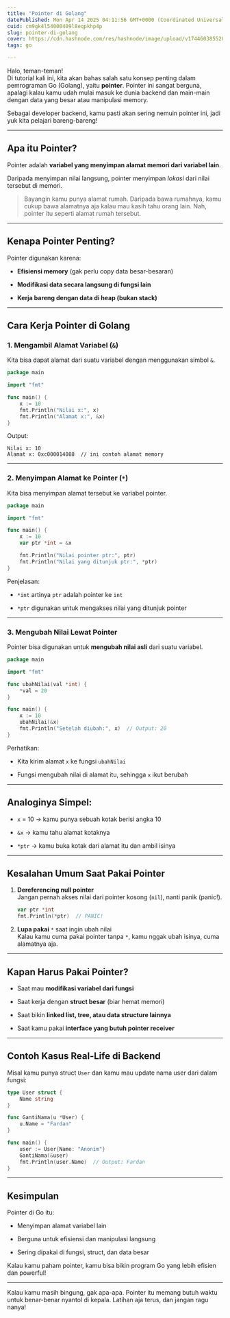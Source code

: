 ```yaml
---
title: "Pointer di Golang"
datePublished: Mon Apr 14 2025 04:11:56 GMT+0000 (Coordinated Universal Time)
cuid: cm9gk4l54000409l8eqpkhp4p
slug: pointer-di-golang
cover: https://cdn.hashnode.com/res/hashnode/image/upload/v1744603855287/7f63168d-43a0-41ad-9123-81368115909e.png
tags: go

---
```


Halo, teman-teman!  
Di tutorial kali ini, kita akan bahas salah satu konsep penting dalam pemrograman Go (Golang), yaitu **pointer**. Pointer ini sangat berguna, apalagi kalau kamu udah mulai masuk ke dunia backend dan main-main dengan data yang besar atau manipulasi memory.

Sebagai developer backend, kamu pasti akan sering nemuin pointer ini, jadi yuk kita pelajari bareng-bareng!

---

## Apa itu Pointer?

Pointer adalah **variabel yang menyimpan alamat memori dari variabel lain**.

Daripada menyimpan nilai langsung, pointer menyimpan *lokasi* dari nilai tersebut di memori.

> Bayangin kamu punya alamat rumah. Daripada bawa rumahnya, kamu cukup bawa alamatnya aja kalau mau kasih tahu orang lain. Nah, pointer itu seperti alamat rumah tersebut.

---

## Kenapa Pointer Penting?

Pointer digunakan karena:

* **Efisiensi memory** (gak perlu copy data besar-besaran)
    
* **Modifikasi data secara langsung di fungsi lain**
    
* **Kerja bareng dengan data di heap (bukan stack)**
    

---

## Cara Kerja Pointer di Golang

### 1\. Mengambil Alamat Variabel (`&`)

Kita bisa dapat alamat dari suatu variabel dengan menggunakan simbol `&`.

```go
package main

import "fmt"

func main() {
    x := 10
    fmt.Println("Nilai x:", x)
    fmt.Println("Alamat x:", &x)
}
```

Output:

```plaintext
Nilai x: 10
Alamat x: 0xc000014088  // ini contoh alamat memory
```

---

### 2\. Menyimpan Alamat ke Pointer (`*`)

Kita bisa menyimpan alamat tersebut ke variabel pointer.

```go
package main

import "fmt"

func main() {
    x := 10
    var ptr *int = &x

    fmt.Println("Nilai pointer ptr:", ptr)
    fmt.Println("Nilai yang ditunjuk ptr:", *ptr)
}
```

Penjelasan:

* `*int` artinya `ptr` adalah pointer ke `int`
    
* `*ptr` digunakan untuk mengakses nilai yang ditunjuk pointer
    

---

### 3\. Mengubah Nilai Lewat Pointer

Pointer bisa digunakan untuk **mengubah nilai asli** dari suatu variabel.

```go
package main

import "fmt"

func ubahNilai(val *int) {
    *val = 20
}

func main() {
    x := 10
    ubahNilai(&x)
    fmt.Println("Setelah diubah:", x)  // Output: 20
}
```

Perhatikan:

* Kita kirim alamat `x` ke fungsi `ubahNilai`
    
* Fungsi mengubah nilai di alamat itu, sehingga `x` ikut berubah
    

---

## Analoginya Simpel:

* `x` = 10 → kamu punya sebuah kotak berisi angka 10
    
* `&x` → kamu tahu alamat kotaknya
    
* `*ptr` → kamu buka kotak dari alamat itu dan ambil isinya
    

---

## Kesalahan Umum Saat Pakai Pointer

1. **Dereferencing null pointer**  
    Jangan pernah akses nilai dari pointer kosong (`nil`), nanti panik (panic!).
    
    ```go
    var ptr *int
    fmt.Println(*ptr)  // PANIC!
    ```
    
2. **Lupa pakai** `*` saat ingin ubah nilai  
    Kalau kamu cuma pakai pointer tanpa `*`, kamu nggak ubah isinya, cuma alamatnya aja.
    

---

## Kapan Harus Pakai Pointer?

* Saat mau **modifikasi variabel dari fungsi**
    
* Saat kerja dengan **struct besar** (biar hemat memori)
    
* Saat bikin **linked list, tree, atau data structure lainnya**
    
* Saat kamu pakai **interface yang butuh pointer receiver**
    

---

## Contoh Kasus Real-Life di Backend

Misal kamu punya struct `User` dan kamu mau update nama user dari dalam fungsi:

```go
type User struct {
    Name string
}

func GantiNama(u *User) {
    u.Name = "Fardan"
}

func main() {
    user := User{Name: "Anonim"}
    GantiNama(&user)
    fmt.Println(user.Name)  // Output: Fardan
}
```

---

## Kesimpulan

Pointer di Go itu:

* Menyimpan alamat variabel lain
    
* Berguna untuk efisiensi dan manipulasi langsung
    
* Sering dipakai di fungsi, struct, dan data besar
    

Kalau kamu paham pointer, kamu bisa bikin program Go yang lebih efisien dan powerful!

---

Kalau kamu masih bingung, gak apa-apa. Pointer itu memang butuh waktu untuk benar-benar nyantol di kepala. Latihan aja terus, dan jangan ragu nanya!